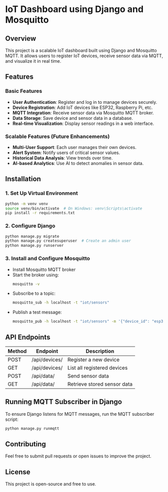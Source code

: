 # IoT Dashboard using Django and Mosquitto

## Overview

This project is a scalable IoT dashboard built using Django and Mosquitto MQTT. It allows users to register IoT devices, receive sensor data via MQTT, and visualize it in real time.

## Features

### Basic Features
- **User Authentication**: Register and log in to manage devices securely.
- **Device Registration**: Add IoT devices like ESP32, Raspberry Pi, etc.
- **MQTT Integration**: Receive sensor data via Mosquitto MQTT broker.
- **Data Storage**: Save device and sensor data in a database.
- **Real-time Visualization**: Display sensor readings in a web interface.

### Scalable Features (Future Enhancements)
- **Multi-User Support**: Each user manages their own devices.
- **Alert System**: Notify users of critical sensor values.
- **Historical Data Analysis**: View trends over time.
- **AI-based Analytics**: Use AI to detect anomalies in sensor data.

## Installation

### 1. Set Up Virtual Environment
```sh
python -m venv venv
source venv/bin/activate  # On Windows: venv\Scripts\activate
pip install -r requirements.txt
```

### 2. Configure Django
```sh
python manage.py migrate
python manage.py createsuperuser  # Create an admin user
python manage.py runserver
```

### 3. Install and Configure Mosquitto
- Install Mosquitto MQTT broker
- Start the broker using:
  ```sh
  mosquitto -v
  ```
- Subscribe to a topic:
  ```sh
  mosquitto_sub -h localhost -t "iot/sensors"
  ```
- Publish a test message:
  ```sh
  mosquitto_pub -h localhost -t "iot/sensors" -m '{"device_id": "esp32_001", "temperature": 25.5, "humidity": 60.2}'
  ```

## API Endpoints

| Method | Endpoint         | Description               |
|--------|----------------|--------------------------|
| POST   | /api/devices/   | Register a new device    |
| GET    | /api/devices/   | List all registered devices |
| POST   | /api/data/      | Send sensor data         |
| GET    | /api/data/      | Retrieve stored sensor data |

## Running MQTT Subscriber in Django
To ensure Django listens for MQTT messages, run the MQTT subscriber script:
```sh
python manage.py runmqtt
```

## Contributing
Feel free to submit pull requests or open issues to improve the project.

## License
This project is open-source and free to use.
